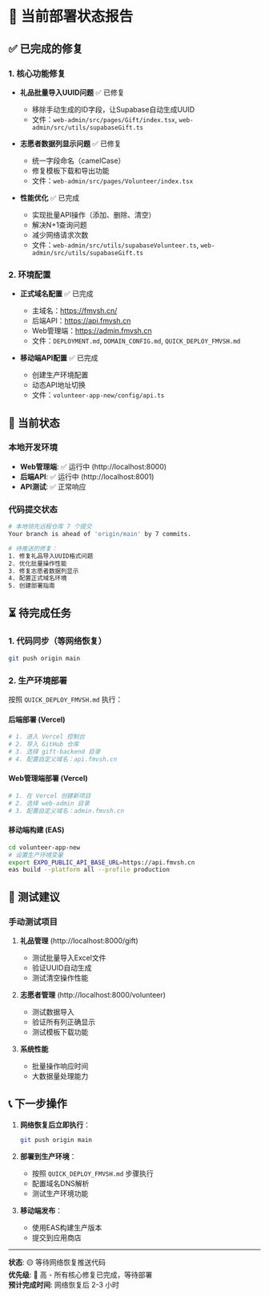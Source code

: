 # 🚀 当前部署状态报告

## ✅ 已完成的修复

### 1. 核心功能修复
- **礼品批量导入UUID问题** ✅ 已修复
  - 移除手动生成的ID字段，让Supabase自动生成UUID
  - 文件：`web-admin/src/pages/Gift/index.tsx`, `web-admin/src/utils/supabaseGift.ts`

- **志愿者数据列显示问题** ✅ 已修复
  - 统一字段命名（camelCase）
  - 修复模板下载和导出功能
  - 文件：`web-admin/src/pages/Volunteer/index.tsx`

- **性能优化** ✅ 已完成
  - 实现批量API操作（添加、删除、清空）
  - 解决N+1查询问题
  - 减少网络请求次数
  - 文件：`web-admin/src/utils/supabaseVolunteer.ts`, `web-admin/src/utils/supabaseGift.ts`

### 2. 环境配置
- **正式域名配置** ✅ 已完成
  - 主域名：https://fmvsh.cn/
  - 后端API：https://api.fmvsh.cn
  - Web管理端：https://admin.fmvsh.cn
  - 文件：`DEPLOYMENT.md`, `DOMAIN_CONFIG.md`, `QUICK_DEPLOY_FMVSH.md`

- **移动端API配置** ✅ 已完成
  - 创建生产环境配置
  - 动态API地址切换
  - 文件：`volunteer-app-new/config/api.ts`

## 🔄 当前状态

### 本地开发环境
- **Web管理端**: ✅ 运行中 (http://localhost:8000)
- **后端API**: ✅ 运行中 (http://localhost:8001)
- **API测试**: ✅ 正常响应

### 代码提交状态
```bash
# 本地领先远程仓库 7 个提交
Your branch is ahead of 'origin/main' by 7 commits.

# 待推送的修复：
1. 修复礼品导入UUID格式问题
2. 优化批量操作性能
3. 修复志愿者数据列显示
4. 配置正式域名环境
5. 创建部署指南
```

## ⏳ 待完成任务

### 1. 代码同步（等网络恢复）
```bash
git push origin main
```

### 2. 生产环境部署
按照 `QUICK_DEPLOY_FMVSH.md` 执行：

#### 后端部署 (Vercel)
```bash
# 1. 进入 Vercel 控制台
# 2. 导入 GitHub 仓库
# 3. 选择 gift-backend 目录
# 4. 配置自定义域名：api.fmvsh.cn
```

#### Web管理端部署 (Vercel)
```bash
# 1. 在 Vercel 创建新项目
# 2. 选择 web-admin 目录
# 3. 配置自定义域名：admin.fmvsh.cn
```

#### 移动端构建 (EAS)
```bash
cd volunteer-app-new
# 设置生产环境变量
export EXPO_PUBLIC_API_BASE_URL=https://api.fmvsh.cn
eas build --platform all --profile production
```

## 🧪 测试建议

### 手动测试项目
1. **礼品管理** (http://localhost:8000/gift)
   - 测试批量导入Excel文件
   - 验证UUID自动生成
   - 测试清空操作性能

2. **志愿者管理** (http://localhost:8000/volunteer)
   - 测试数据导入
   - 验证所有列正确显示
   - 测试模板下载功能

3. **系统性能**
   - 批量操作响应时间
   - 大数据量处理能力

## 📞 下一步操作

1. **网络恢复后立即执行**：
   ```bash
   git push origin main
   ```

2. **部署到生产环境**：
   - 按照 `QUICK_DEPLOY_FMVSH.md` 步骤执行
   - 配置域名DNS解析
   - 测试生产环境功能

3. **移动端发布**：
   - 使用EAS构建生产版本
   - 提交到应用商店

---

**状态**: 🟡 等待网络恢复推送代码  
**优先级**: 🔴 高 - 所有核心修复已完成，等待部署  
**预计完成时间**: 网络恢复后 2-3 小时
